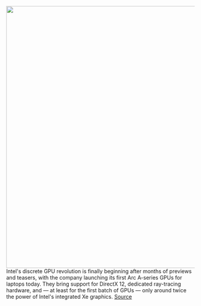 <img src='https://cdn.vox-cdn.com/thumbor/hBJyHNvamBil7j1X6r_z6Gxlako=/0x0:2788x1528/1200x800/filters:focal(1171x541:1617x987)/cdn.vox-cdn.com/uploads/chorus_image/image/70689541/Screen_Shot_2022_03_29_at_2.01.04_PM.0.png' width='700px' /><br/>
Intel's discrete GPU revolution is finally beginning after months of previews and teasers, with the company launching its first Arc A-series GPUs for laptops today. They bring support for DirectX 12, dedicated ray-tracing hardware, and — at least for the first batch of GPUs — only around twice the power of Intel's integrated Xe graphics.
<a href='https://www.theverge.com/2022/3/30/23000576/intel-arc-gpu-a-series-laptop-gaming-release-date'> Source <a/>